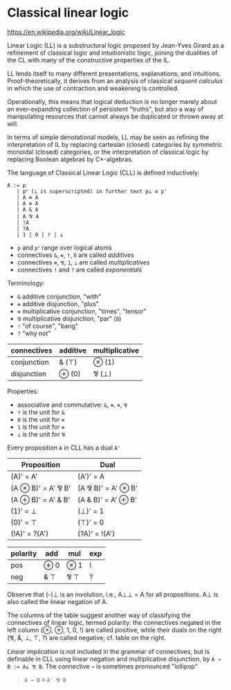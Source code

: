 # Classical linear logic

https://en.wikipedia.org/wiki/Linear_logic

Linear Logic (LL) is a substructural logic proposed by Jean-Yves Girard as a refinement of classical logic and intuitionistic logic, joining the dualities of the CL with many of the constructive properties of the IL.

LL lends itself to many different presentations, explanations, and intuitions. Proof-theoretically, it derives from an analysis of classical *sequent calculus* in which the use of contraction and weakening is controlled.

Operationally, this means that logical deduction is no longer merely about an ever-expanding collection of persistent "truths", but also a way of manipulating resources that cannot always be duplicated or thrown away at will. 

In terms of simple denotational models, LL may be seen as refining the interpretation of IL by replacing cartesian (closed) categories by symmetric monoidal (closed) categories, or the interpretation of classical logic by replacing Boolean algebras by C*-algebras.


The language of Classical Linear Logic (CLL) is defined inductively:

```
A := p
   | pᗮ (⊥ is superscripted) in further text p⊥ ≡ p'
   | A ⊗ A
   | A ⊕ A
   | A & A
   | A ⅋ A
   | !A
   | ?A
   | 1 | 0 | ⊤ | ⊥
```

- `p` and `pᗮ` range over logical atoms
- connectives `&`, `⊕`, `⊤`, `0` are called *additives*
- connectives `⊗`, `⅋`, `1`, `⊥` are called *multiplicatives*
- connectives `!` and `?` are called *exponentials*

Terminology:
- `&` additive conjunction, "with"
- `⊕` additive disjunction, "plus"
- `⊗` multiplicative conjunction, "times", "tensor"
- `⅋` multiplicative disjunction, "par" (`8`)
- `!` "of course", "bang"
- `?` "why not"


connectives | additive | multiplicative
------------|----------|----------------
conjunction | &    (⊤) | ⊗    (1)
disjunction | ⊕   (0) | ⅋     (⊥)



Properties:
- associative and commutative:  `&`, `⊕`, `⊗`, `⅋`
- `⊤` is the unit for `&`
- `0` is the unit for `⊕`
- `1` is the unit for `⊗`
- `⊥` is the unit for `⅋`


Every proposition `A` in CLL has a dual `A'`

Proposition             | Dual
------------------------|---------------------
(A)' = A'               | (A')' = A
(A ⊗ B)' = A' ⅋ B'     | (A ⅋ B)' = A' ⊗ B'
(A ⊕ B)' = A' & B'     | (A & B)' = A' ⊕ B'
(1)' = ⊥                | (⊥)' = 1
(0)' = ⊤                | (⊤)' = 0
(!A)' = ?(A')           | (?A)' = !(A')

polarity | add  | mul | exp
---------|------|-----|-----------
pos      | ⊕ 0 | ⊗ 1 | !
neg      | & ⊤  | ⅋ ⊤ | ?




Observe that (-)⊥ is an involution, i.e., A⊥⊥ = A for all propositions. A⊥ is also called the linear negation of A.

The columns of the table suggest another way of classifying the connectives of linear logic, termed polarity: the connectives negated in the left column (⊗, ⊕, 1, 0, !) are called positive, while their duals on the right (⅋, &, ⊥, ⊤, ?) are called negative; cf. table on the right.

*Linear implication* is not included in the grammar of connectives, but is definable in CLL using linear negation and multiplicative disjunction, by 
`A ⊸ B := A⊥ ⅋ B`. The connective `⊸` is sometimes pronounced "lollipop"

> `A ⊸ B` ≡ `A' ⅋ B`
